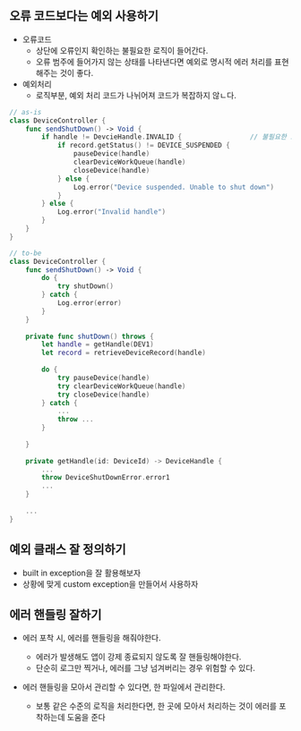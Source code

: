 ## **오류 코드보다는 예외 사용하기**

- 오류코드
    - 상단에 오류인지 확인하는 불필요한 로직이 들어간다.
    - 오류 범주에 들어가지 않는 상태를 나타낸다면 예외로 명시적 에러 처리를 표현해주는 것이 좋다.
- 예외처리
    - 로직부분, 예외 처리 코드가 나뉘어져 코드가 복잡하지 않ㄴ다.

```swift
// as-is
class DeviceController {
    func sendShutDown() -> Void {
        if handle != DevcieHandle.INVALID {                 // 불필요한 로직 존재
            if record.getStatus() != DEVICE_SUSPENDED {
                pauseDevice(handle)
                clearDeviceWorkQueue(handle)
                closeDevice(handle)
            } else {
                Log.error("Device suspended. Unable to shut down")
            }
        } else {
            Log.error("Invalid handle")
        }
    }
}
```

```swift
// to-be
class DeviceController {
    func sendShutDown() -> Void {
        do {
            try shutDown()    
        } catch {
            Log.error(error)
        }
    }
    
    private func shutDown() throws {
        let handle = getHandle(DEV1)
        let record = retrieveDeviceRecord(handle)
        
        do {
            try pauseDevice(handle)
            try clearDeviceWorkQueue(handle)
            try closeDevice(handle)       
        } catch {
            ...
            throw ...
        }
        
    }
    
    private getHandle(id: DeviceId) -> DeviceHandle {
        ...
        throw DeviceShutDownError.error1
        ...
    }
    
    ...
}
```

## **예외 클래스 잘 정의하기**

- built in exception을 잘 활용해보자
- 상황에 맞게 custom exception을 만들어서 사용하자

## **에러 핸들링 잘하기**

- 에러 포착 시, 에러를 핸들링을 해줘야한다.
    - 에러가 발생해도 앱이 강제 종료되지 않도록 잘 핸들링해야한다.
    - 단순히 로그만 찍거나, 에러를 그냥 넘겨버리는 경우 위험할 수 있다.

- 에러 핸들링을 모아서 관리할 수 있다면, 한 파일에서 관리한다.
    - 보통 같은 수준의 로직을 처리한다면, 한 곳에 모아서 처리하는 것이 에러를 포착하는데 도움을 준다
